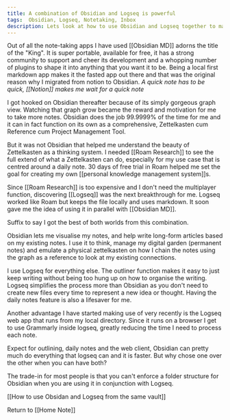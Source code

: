 ```yaml
---
title: A combination of Obsidian and Logseq is powerful
tags:  Obsidian, Logseq, Notetaking, Inbox
description: Lets look at how to use Obsidian and Logseq together to make best use of capabilities offered by these two wonderful note taking apps.
---
```


Out of all the note-taking apps I have used [[Obsidian MD]] adorns the title of the "King". It is super portable, available for free, it has a strong community to support and cheer its development and a whopping number of plugins to shape it into anything that you want it to be. Being a local first markdown app makes it the fasted app out there and that was the original reason why I migrated from notion to Obsidian. *A quick note has to be quick, [[Notion]] makes me wait for a  quick note*

I got hooked on Obsidian thereafter because of its simply gorgeous graph view. Watching that graph grow became the reward and motivation for me to take more notes. Obsidian does the job 99.9999% of the time for me and it can in fact function on its own as a comprehensive, Zettelkasten cum Reference cum Project Management Tool.

But it was not Obsidian that helped me understand the beauty of Zettelkasten as a thinking system. I needed [[Roam Research]] to see the full extend of what a Zettelkasten can do, especially for my use case that is centred around a daily note. 30 days of free trial in Roam helped me set the goal for creating my own [[personal knowledge management system]]s.

Since [[Roam Research]] is too expensive and I don't need the multiplayer function, discovering [[Logseq]] was the next breakthrough for me. Logseq worked like Roam but keeps the file locally and uses markdown. It soon gave me the idea of using it in parallel with [[Obsidian MD]].

Suffix to say I got the best of both worlds from this combination.

Obsidian lets me visualise my notes, and help write long-form articles based on my existing notes. I use it to think, manage my digital garden (permanent notes) and emulate a physical zettelkasten on how I chain the notes using the graph as a reference to look at my existing connections.

I use Logseq for everything else. The outliner function makes it easy to just keep writing without being too hung up on how to organise the writing. Logseq simplifies the process more than Obsidian as you don't need to create new files every time to represent a new idea or thought.  Having the daily notes feature is also a lifesaver for me.

Another advantage I have started making use of very recently is the Logseq web app that runs from my local directory. Since it runs on a browser I get to use Grammarly inside logseq, greatly reducing the time I need to process each note.

Expect for outlining, daily notes and the web client, Obsidian can pretty much do everything that logseq can and it is faster. But why chose one over the other when you can have both?

The trade-in for most people is that you can't enforce a folder structure for Obsidian when you are using it in conjunction with Logseq.




[[How to use Obsidan and Logseq from the same vault]]
























Return to [[Home Note]]